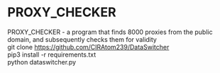 # PROXY_CHECKER  
PROXY_CHECKER - a program that finds 8000 proxies from the public domain, and subsequently checks them for validity  
git clone https://github.com/CIRAtom239/DataSwitcher  
pip3 install -r requirements.txt  
python dataswitcher.py  
